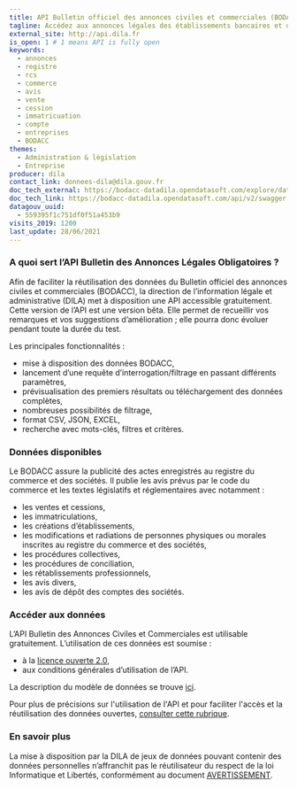```yaml
---
title: API Bulletin officiel des annonces civiles et commerciales (BODACC)
tagline: Accédez aux annonces légales des établissements bancaires et des sociétés qui émettent des actions.
external_site: http://api.dila.fr
is_open: 1 # 1 means API is fully open
keywords:
  - annonces
  - registre
  - rcs
  - commerce
  - avis
  - vente
  - cession
  - immatricuation
  - compte
  - entreprises
  - BODACC
themes:
  - Administration & législation
  - Entreprise
producer: dila
contact_link: donnees-dila@dila.gouv.fr
doc_tech_external: https://bodacc-datadila.opendatasoft.com/explore/dataset/annonces-commerciales/api/
doc_tech_link: https://bodacc-datadila.opendatasoft.com/api/v2/swagger.json
datagouv_uuid:
  - 559395f1c751df0f51a453b9
visits_2019: 1200
last_update: 28/06/2021
---
```


### A quoi sert l’API Bulletin des Annonces Légales Obligatoires ?

Afin de faciliter la réutilisation des données du Bulletin officiel des annonces civiles et commerciales (BODACC), la direction de l’information légale et administrative (DILA) met à disposition une API accessible gratuitement.
Cette version de l’API est une version bêta. Elle permet de recueillir vos remarques et vos suggestions d’amélioration ; elle pourra donc évoluer pendant toute la durée du test.

Les principales fonctionnalités :

- mise à disposition des données BODACC,
- lancement d’une requête d’interrogation/filtrage en passant différents paramètres,
- prévisualisation des premiers résultats ou téléchargement des données complètes,
- nombreuses possibilités de filtrage,
- format CSV, JSON, EXCEL,
- recherche avec mots-clés, filtres et critères.

### Données disponibles

Le BODACC assure la publicité des actes enregistrés au registre du commerce et des sociétés.
Il publie les avis prévus par le code du commerce et les textes législatifs et réglementaires avec notamment :

- les ventes et cessions,
- les immatriculations,
- les créations d’établissements,
- les modifications et radiations de personnes physiques ou morales inscrites au registre du commerce et des sociétés,
- les procédures collectives,
- les procédures de conciliation,
- les rétablissements professionnels,
- les avis divers,
- les avis de dépôt des comptes des sociétés.

### Accéder aux données

L’API Bulletin des Annonces Civiles et Commerciales est utilisable gratuitement. L’utilisation de ces données est soumise :

- à la [licence ouverte 2.0](https://www.etalab.gouv.fr/wp-content/uploads/2017/04/ETALAB-Licence-Ouverte-v2.0.pdf),
- aux conditions générales d’utilisation de l’API.

La description du modèle de données se trouve [ici](http://schemas.journal-officiel.gouv.fr/schemabook/bodacc/sor/ods/Bodacc_rediff_all.xsd).

Pour plus de précisions sur l'utilisation de l'API et pour faciliter l'accès et la réutilisation des données ouvertes, [consulter cette rubrique](https://academy.opendatasoft.com/).

### En savoir plus

La mise à disposition par la DILA de jeux de données pouvant contenir des données personnelles n’affranchit pas le réutilisateur du respect de la loi Informatique et Libertés, conformément au document [AVERTISSEMENT](https://echanges.dila.gouv.fr/OPENDATA/AVERTISSEMENT-Donnees_a_caractere_personnel.pdf).

